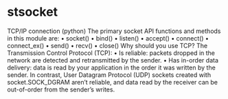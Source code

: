 # stsocket

TCP/IP connection (python) 
The primary socket API functions and methods in this module are:
•	socket()
•	bind()
•	listen()
•	accept()
•	connect()
•	connect_ex()
•	send()
•	recv()
•	close()
Why should you use TCP? The Transmission Control Protocol (TCP):
•	Is reliable: packets dropped in the network are detected and retransmitted by the sender.
•	Has in-order data delivery: data is read by your application in the order it was written by the sender.
In contrast, User Datagram Protocol (UDP) sockets created with socket.SOCK_DGRAM aren’t reliable, and data read by the receiver can be out-of-order from the sender’s writes.

